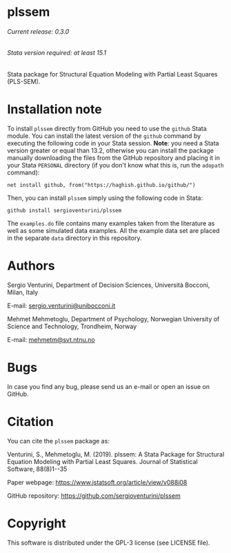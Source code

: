 # plssem
###### Current release: 0.3.0
###### Stata version required: at least 15.1
Stata package for Structural Equation Modeling with Partial Least Squares (PLS-SEM).

# Installation note    

To install `plssem` directly from GitHub you need to use the `github` Stata module. You can install the latest version of the `github` command by executing the following code in your Stata session.
**Note**: you need a Stata version greater or equal than 13.2, otherwise you can install the package manually downloading the files from the GitHub repository and placing it in your Stata `PERSONAL` directory (if you don't know what this is, run the `adopath` command):

    net install github, from("https://haghish.github.io/github/")

Then, you can install `plssem` simply using the following code in Stata:

    github install sergioventurini/plssem

The `examples.do` file contains many examples taken from the literature as well as some simulated data examples. All the example data set are placed in the separate `data` directory in this repository.

# Authors
Sergio Venturini, Department of Decision Sciences, Università Bocconi, Milan, Italy

E-mail: sergio.venturini@unibocconi.it

Mehmet Mehmetoglu, Department of Psychology, Norwegian University of Science and Technology, Trondheim, Norway

E-mail: mehmetm@svt.ntnu.no

# Bugs
In case you find any bug, please send us an e-mail or open an issue on GitHub.

# Citation    
You can cite the `plssem` package as:

Venturini, S., Mehmetoglu, M. (2019). plssem: A Stata Package for Structural Equation Modeling with Partial Least Squares. Journal of Statistical Software, 88(8)1--35

Paper webpage: https://www.jstatsoft.org/article/view/v088i08

GitHub repository: https://github.com/sergioventurini/plssem

# Copyright
This software is distributed under the GPL-3 license (see LICENSE file).
